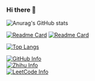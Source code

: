 ### Hi there 👋

<!--
**QzKevin/QzKevin** is a ✨ _special_ ✨ repository because its `README.md` (this file) appears on your GitHub profile.

Here are some ideas to get you started:

- 🔭 I’m currently working on ...
- 🌱 I’m currently learning ...
- 👯 I’m looking to collaborate on ...
- 🤔 I’m looking for help with ...
- 💬 Ask me about ...
- 📫 How to reach me: ...
- 😄 Pronouns: ...
- ⚡ Fun fact: ...
-->
![Anurag's GitHub stats](https://github-readme-stats.vercel.app/api?username=QzKevin&show_icons=true&theme=vue&count_private=true)

[![Readme Card](https://github-readme-stats.vercel.app/api/pin/?username=QzKevin&theme=vue&repo=typecho_vercel)](https://github.com/QzKevin/typecho_vercel)
[![Readme Card](https://github-readme-stats.vercel.app/api/pin/?username=QzKevin&theme=vue&repo=qzkevin.github.io)](https://github.com/QzKevin/qzkevin.github.io)

[![Top Langs](https://github-readme-stats.vercel.app/api/top-langs/?username=QzKevin&layout=compact)](https://github.com/anuraghazra/github-readme-stats)


[![GitHub Info](https://stats.justsong.cn/api/github?username=QzKevin&theme=dark)](https://github.com/QzKevin)    
[![Zhihu Info](https://stats.justsong.cn/api/zhihu?username=delusionchen-che)](https://www.zhihu.com/people/delusionchen-che)   
[![LeetCode Info](https://stats.justsong.cn/api/leetcode?username=kayin-r&cn=true)](https://leetcode.cn/u/kayin-r)
